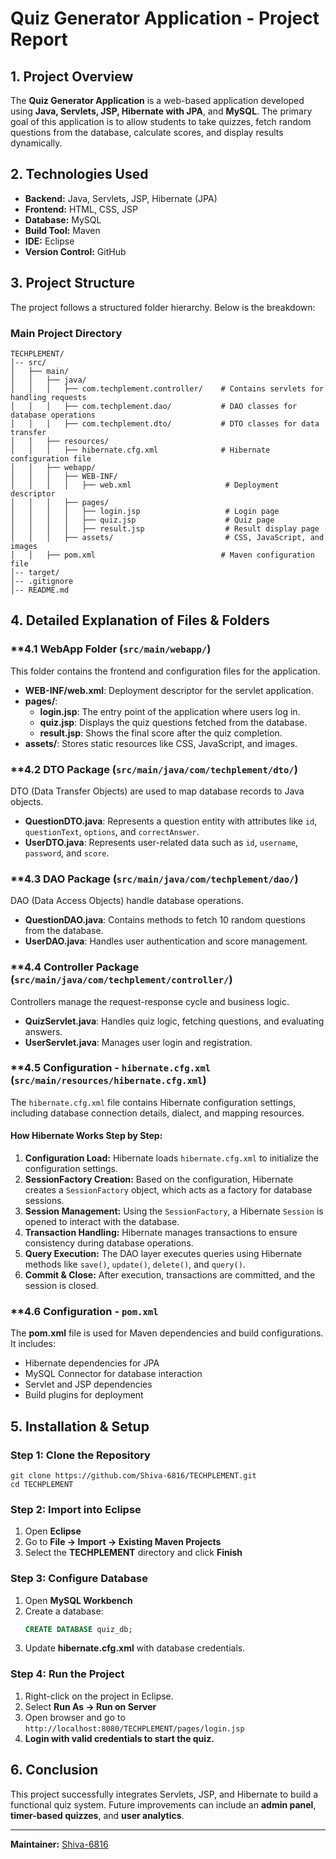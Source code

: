 # Quiz Generator Application - Project Report

## 1. Project Overview

The **Quiz Generator Application** is a web-based application developed using **Java, Servlets, JSP, Hibernate with JPA**, and **MySQL**. The primary goal of this application is to allow students to take quizzes, fetch random questions from the database, calculate scores, and display results dynamically.

## 2. Technologies Used

- **Backend:** Java, Servlets, JSP, Hibernate (JPA)
- **Frontend:** HTML, CSS, JSP
- **Database:** MySQL
- **Build Tool:** Maven
- **IDE:** Eclipse
- **Version Control:** GitHub

## 3. Project Structure

The project follows a structured folder hierarchy. Below is the breakdown:

### **Main Project Directory**

```
TECHPLEMENT/
│-- src/
│   ├── main/
│   │   ├── java/
│   │   │   ├── com.techplement.controller/    # Contains servlets for handling requests
│   │   │   ├── com.techplement.dao/           # DAO classes for database operations
│   │   │   ├── com.techplement.dto/           # DTO classes for data transfer
│   │   ├── resources/
│   │   │   ├── hibernate.cfg.xml              # Hibernate configuration file
│   │   ├── webapp/
│   │   │   ├── WEB-INF/
│   │   │   │   ├── web.xml                     # Deployment descriptor
│   │   │   ├── pages/
│   │   │   │   ├── login.jsp                   # Login page
│   │   │   │   ├── quiz.jsp                    # Quiz page
│   │   │   │   ├── result.jsp                  # Result display page
│   │   │   ├── assets/                         # CSS, JavaScript, and images
│   │   ├── pom.xml                            # Maven configuration file
│-- target/
│-- .gitignore
│-- README.md
```

## 4. Detailed Explanation of Files & Folders

### **4.1 WebApp Folder (`src/main/webapp/`)
This folder contains the frontend and configuration files for the application.

- **WEB-INF/web.xml**: Deployment descriptor for the servlet application.
- **pages/**:
  - **login.jsp**: The entry point of the application where users log in.
  - **quiz.jsp**: Displays the quiz questions fetched from the database.
  - **result.jsp**: Shows the final score after the quiz completion.
- **assets/**: Stores static resources like CSS, JavaScript, and images.

### **4.2 DTO Package (`src/main/java/com/techplement/dto/`)
DTO (Data Transfer Objects) are used to map database records to Java objects.

- **QuestionDTO.java**: Represents a question entity with attributes like `id`, `questionText`, `options`, and `correctAnswer`.
- **UserDTO.java**: Represents user-related data such as `id`, `username`, `password`, and `score`.

### **4.3 DAO Package (`src/main/java/com/techplement/dao/`)
DAO (Data Access Objects) handle database operations.

- **QuestionDAO.java**: Contains methods to fetch 10 random questions from the database.
- **UserDAO.java**: Handles user authentication and score management.

### **4.4 Controller Package (`src/main/java/com/techplement/controller/`)
Controllers manage the request-response cycle and business logic.

- **QuizServlet.java**: Handles quiz logic, fetching questions, and evaluating answers.
- **UserServlet.java**: Manages user login and registration.

### **4.5 Configuration - `hibernate.cfg.xml` (`src/main/resources/hibernate.cfg.xml`)
The `hibernate.cfg.xml` file contains Hibernate configuration settings, including database connection details, dialect, and mapping resources.

#### **How Hibernate Works Step by Step:**

1. **Configuration Load:** Hibernate loads `hibernate.cfg.xml` to initialize the configuration settings.
2. **SessionFactory Creation:** Based on the configuration, Hibernate creates a `SessionFactory` object, which acts as a factory for database sessions.
3. **Session Management:** Using the `SessionFactory`, a Hibernate `Session` is opened to interact with the database.
4. **Transaction Handling:** Hibernate manages transactions to ensure consistency during database operations.
5. **Query Execution:** The DAO layer executes queries using Hibernate methods like `save()`, `update()`, `delete()`, and `query()`.
6. **Commit & Close:** After execution, transactions are committed, and the session is closed.

### **4.6 Configuration - `pom.xml`
The **pom.xml** file is used for Maven dependencies and build configurations. It includes:

- Hibernate dependencies for JPA
- MySQL Connector for database interaction
- Servlet and JSP dependencies
- Build plugins for deployment

## 5. Installation & Setup

### **Step 1: Clone the Repository**

```
git clone https://github.com/Shiva-6816/TECHPLEMENT.git
cd TECHPLEMENT
```

### **Step 2: Import into Eclipse**

1. Open **Eclipse**
2. Go to **File → Import → Existing Maven Projects**
3. Select the **TECHPLEMENT** directory and click **Finish**

### **Step 3: Configure Database**

1. Open **MySQL Workbench**
2. Create a database:
   ```sql
   CREATE DATABASE quiz_db;
   ```
3. Update **hibernate.cfg.xml** with database credentials.

### **Step 4: Run the Project**

1. Right-click on the project in Eclipse.
2. Select **Run As → Run on Server**
3. Open browser and go to `http://localhost:8080/TECHPLEMENT/pages/login.jsp`
4. **Login with valid credentials to start the quiz.**

## 6. Conclusion

This project successfully integrates Servlets, JSP, and Hibernate to build a functional quiz system. Future improvements can include an **admin panel**, **timer-based quizzes**, and **user analytics**.

---

**Maintainer:** [Shiva-6816](https://github.com/Shiva-6816/)

